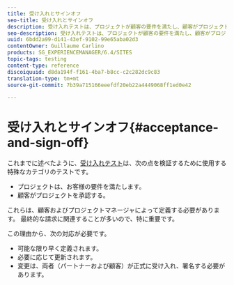 ```yaml
---
title: 受け入れとサインオフ
seo-title: 受け入れとサインオフ
description: 受け入れテストは、プロジェクトが顧客の要件を満たし、顧客がプロジェクトを承認することを検証するために使用される、テストの特別なカテゴリです。
seo-description: 受け入れテストは、プロジェクトが顧客の要件を満たし、顧客がプロジェクトを承認することを検証するために使用される、テストの特別なカテゴリです。
uuid: 6bdd2a99-d141-43ef-9102-99e65aba02d3
contentOwner: Guillaume Carlino
products: SG_EXPERIENCEMANAGER/6.4/SITES
topic-tags: testing
content-type: reference
discoiquuid: d8da194f-f161-4ba7-b8cc-c2c282dc9c83
translation-type: tm+mt
source-git-commit: 7b39a715166eeefdf20eb22a4449068ff1ed0e42

---
```



# 受け入れとサインオフ{#acceptance-and-sign-off}

これまでに述べたように、[受け入れテスト](/help/sites-developing/planning.md)は、次の点を検証するために使用する特殊なカテゴリのテストです。

* プロジェクトは、お客様の要件を満たします。
* 顧客がプロジェクトを承認する。

これらは、顧客およびプロジェクトマネージャによって定義する必要があります。 最終的な請求に関連することが多いので、特に重要です。

この理由から、次の対応が必要です。

* 可能な限り早く定義されます。
* 必要に応じて更新されます。
* 変更は、両者（パートナーおよび顧客）が正式に受け入れ、署名する必要があります。

